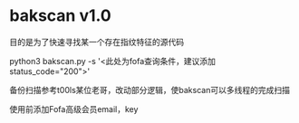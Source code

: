 # bakscan v1.0

目的是为了快速寻找某一个存在指纹特征的源代码

python3 bakscan.py -s '<此处为fofa查询条件，建议添加status_code="200">'

备份扫描参考t00ls某位老哥，改动部分逻辑，使bakscan可以多线程的完成扫描

使用前添加Fofa高级会员email，key

